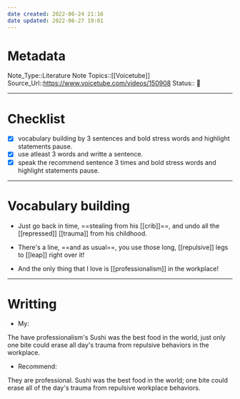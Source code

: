 ```yaml
---
date created: 2022-06-24 21:16
date updated: 2022-06-27 19:01
---
```


# Metadata

Note_Type::Literature Note
Topics::[[Voicetube]]
Source_Url::<https://www.voicetube.com/videos/150908>
Status:: 👶

---

# Checklist

- [x] vocabulary building by 3 sentences and bold stress words and highlight statements pause.
- [x] use atleast 3 words and writte a sentence.
- [x] speak the recommend sentence 3 times and bold stress words and highlight statements pause.

---

# Vocabulary building

- Just go back in time, ==stealing from his [[crib]]==, and undo all the [[repressed]] [[trauma]] from his childhood.

- There's a line, ==and as usual==, you use those long, [[repulsive]] legs to [[leap]] right over it!

- And the only thing that I love is [[professionalism]] in the workplace!

---

# Writting

- My:

The have professionalism's Sushi was the best food in the world, just only one bite could erase all day's trauma from repulsive behaviors in the workplace.

- Recommend:

They are professional.
Sushi was the best food in the world; one bite could erase all of the day's trauma from repulsive workplace behaviors.
